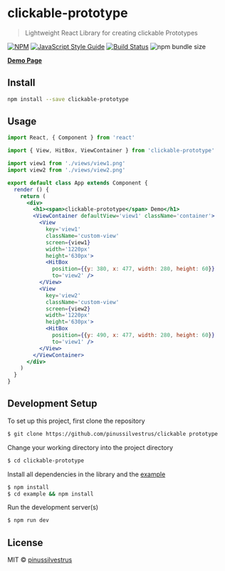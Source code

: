 # clickable-prototype

> Lightweight React Library for creating clickable Prototypes

[![NPM](https://img.shields.io/npm/v/clickable-prototype.svg)](https://www.npmjs.com/package/clickable-prototype) [![JavaScript Style Guide](https://img.shields.io/badge/code_style-standard-brightgreen.svg)](https://standardjs.com) [![Build Status](https://travis-ci.org/pinussilvestrus/clickable-prototype.svg?branch=master)](https://travis-ci.org/pinussilvestrus/clickable-prototype) ![npm bundle size](https://img.shields.io/bundlephobia/min/clickable-prototype)

[**Demo Page**](https://clickable-prototype.netlify.com/)

## Install

```bash
npm install --save clickable-prototype
```

## Usage

```jsx
import React, { Component } from 'react'

import { View, HitBox, ViewContainer } from 'clickable-prototype'

import view1 from './views/view1.png'
import view2 from './views/view2.png'

export default class App extends Component {
  render () {
    return (
      <div>
        <h1><span>clickable-prototype</span> Demo</h1>
        <ViewContainer defaultView='view1' className='container'>
          <View
            key='view1'
            className='custom-view'
            screen={view1}
            width='1220px'
            height='630px'>
            <HitBox
              position={{y: 380, x: 477, width: 280, height: 60}}
              to='view2' />
          </View>
          <View
            key='view2'
            className='custom-view'
            screen={view2}
            width='1220px'
            height='630px'>
            <HitBox
              position={{y: 490, x: 477, width: 280, height: 60}}
              to='view1' />
          </View>
        </ViewContainer>
      </div>
    )
  }
}

```

## Development Setup

To set up this project, first clone the repository
```bash
$ git clone https://github.com/pinussilvestrus/clickable prototype
```

Change your working directory into the project directory
```bash
$ cd clickable-prototype
```

Install all dependencies in the library and the [example](./example)

```bash
$ npm install
$ cd example && npm install
```

Run the development server(s)

```bash
$ npm run dev
```

## License

MIT © [pinussilvestrus](https://github.com/pinussilvestrus)
